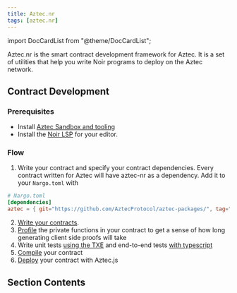 ```yaml
---
title: Aztec.nr
tags: [aztec.nr]
---
```


import DocCardList from "@theme/DocCardList";

Aztec.nr is the smart contract development framework for Aztec. It is a set of utilities that
help you write Noir programs to deploy on the Aztec network.

## Contract Development

### Prerequisites

- Install [Aztec Sandbox and tooling](../../getting_started.md)
- Install the [Noir LSP](../local_env/installing_noir_lsp.md) for your editor.

### Flow

1. Write your contract and specify your contract dependencies. Every contract written for Aztec will have
   aztec-nr as a dependency. Add it to your `Nargo.toml` with

```toml
# Nargo.toml
[dependencies]
aztec = { git="https://github.com/AztecProtocol/aztec-packages/", tag="v1.0.0", directory="noir-projects/aztec-nr/aztec" }
```

2.  [Write your contracts](./writing_contracts/index.mdx).
3.  [Profile](./profiling_transactions.md) the private functions in your contract to get
    a sense of how long generating client side proofs will take
4.  Write unit tests [using the TXE](testing.md) and end-to-end
    tests [with typescript](../js_apps/test.md)
5.  [Compile](how_to_compile_contract.md) your contract
6.  [Deploy](../js_apps/deploy_contract.md) your contract with Aztec.js

## Section Contents

<DocCardList />
